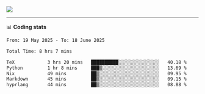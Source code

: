 <picture>
  <source
  srcset="https://github-readme-stats.vercel.app/api?username=sant0s12&show_icons=true&theme=dark"
  media="(prefers-color-scheme: dark)"
  />
  <source
  srcset="https://github-readme-stats.vercel.app/api?username=sant0s12&show_icons=true"
  media="(prefers-color-scheme: light)"
  />
  <img src="https://github-readme-stats.vercel.app/api?username=sant0s12&show_icons=true" />
</picture>

---

📊 **Coding stats**

<!--START_SECTION:waka-->

```txt
From: 19 May 2025 - To: 18 June 2025

Total Time: 8 hrs 7 mins

TeX            3 hrs 20 mins   ██████████░░░░░░░░░░░░░░░   40.18 %
Python         1 hr 8 mins     ███▒░░░░░░░░░░░░░░░░░░░░░   13.69 %
Nix            49 mins         ██▒░░░░░░░░░░░░░░░░░░░░░░   09.95 %
Markdown       45 mins         ██▒░░░░░░░░░░░░░░░░░░░░░░   09.15 %
hyprlang       44 mins         ██▒░░░░░░░░░░░░░░░░░░░░░░   08.88 %
```

<!--END_SECTION:waka-->
